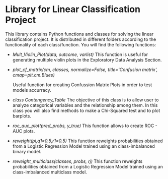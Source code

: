 # Library for Linear Classification Project
This library contains Python functions and classes for solving the linear classification project. It is distributed in different folders according to the functionality of each class/function. You will find the following functions: 

* *Mult_Violin_Plot(data, outcome, varlist)* This function is useful for generating multiple violin plots in the Exploratory Data Analysis Section.
* *plot_cf_matrix(cm, classes, normalize=False, 
                 title='Confusion matrix', cmap=plt.cm.Blues)*

  Useful function for creating Confussion Matrix Plots in order to test models accurracy. 


* *class Contengency_Table* The objective of this class is to allow user to analyze categorical variables and the relationship among them. In this class you will also find methods to make a Chi-Squared test and to plot barplots. 

* *roc_auc_plot(pred_probs, y_true)* This function allows to create ROC - AUC plots. 

* *reweight(pi,q1=0.5,r1=0.5)* This function reweights probabilities obtained from a Logistic Regression Model trained using an class-imbalanced binary model. 

* *reweight_multiclass(classes, probs, rj)* This function reweights probabilities obtained from a Logistic Regression Model trained using an class-imbalanced multiclass model. 
